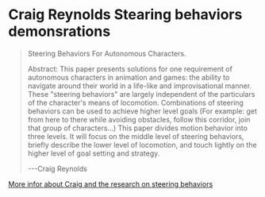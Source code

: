 # Craig Reynolds Stearing behaviors demonsrations 
    
> Steering Behaviors For Autonomous Characters. 
>
> Abstract: This paper presents solutions for one requirement of autonomous characters in animation and games: the ability to navigate around their world in a life-like and improvisational manner. These "steering behaviors" are largely independent of the particulars of the character's means of locomotion. Combinations of steering behaviors can be used to achieve higher level goals (For example: get from here to there while avoiding obstacles, follow this corridor, join that group of characters...) This paper divides motion behavior into three levels. It will focus on the middle level of steering behaviors, briefly describe the lower level of locomotion, and touch lightly on the higher level of goal setting and strategy.
>
> ---Craig Reynolds

[More infor about Craig and the research on steering behaviors](http://www.red3d.com/cwr/)